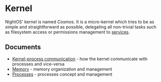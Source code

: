 # Kernel

NightOS' kernel is named _Cosmos_. It is a micro-kernel which tries to be as simple and straightforward as possible, delegating all non-trivial tasks such as filesystem access or permissions management to [services](../../technical/services.md).

## Documents

* [Kernel-process communication](kpc.md) - how the kernel communicate with processes and vice-versa
* [Memory](memory.md) - memory organization and management
* [Processes](processes.md) - processes concept and management